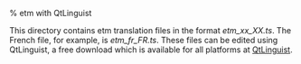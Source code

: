 % etm with QtLinguist

This directory contains etm translation files in the format *etm_xx_XX.ts*. The French file, for example, is *etm_fr_FR.ts*. These files can be edited using QtLinguist, a free download which is available for all platforms at [QtLinguist][].

[QtLinguist]:  http://qt-apps.org/content/show.php/Qt+Linguist+Download?content=89360
